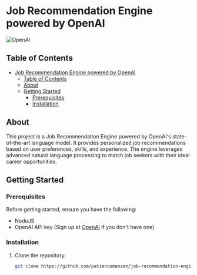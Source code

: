 # Job Recommendation Engine powered by OpenAI

![OpenAI](https://github.com/patiencemanzen/job-recommendation-engine/assets/55847682/12fe327b-f295-4600-bf7b-eaf4efe2cc7e)

## Table of Contents

- [Job Recommendation Engine powered by OpenAI](#job-recommendation-engine-powered-by-openai)
  - [Table of Contents](#table-of-contents)
  - [About](#about)
  - [Getting Started](#getting-started)
    - [Prerequisites](#prerequisites)
    - [Installation](#installation)

## About

This project is a Job Recommendation Engine powered by OpenAI's state-of-the-art language model. It provides personalized job recommendations based on user preferences, skills, and experience. The engine leverages advanced natural language processing to match job seekers with their ideal career opportunities.

## Getting Started

### Prerequisites

Before getting started, ensure you have the following:

- NodeJS
- OpenAI API key (Sign up at [OpenAI](https://beta.openai.com/signup/) if you don't have one)

### Installation

1. Clone the repository:

   ```sh
   git clone https://github.com/patiencemanzen/job-recommendation-engine.git
